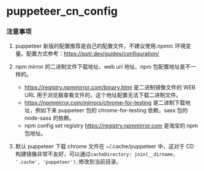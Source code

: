 # puppeteer_cn_config

### 注意事项
1. puppeteer 新版的配置推荐是自己的配置文件，不建议使用.npmrc 环境变量。配置方式参考：https://pptr.dev/guides/configuration/
   
2. npm mirror 的二进制文件下载地址、web url 地址、npm 包配置地址是不一样的。
   - https://registry.npmmirror.com/binary.html 是二进制镜像文件的 WEB URL 用于浏览器查看文件的，这个地址配置无法下载二进制文件。
   - https://npmmirror.com/mirrors/chrome-for-testing 是二进制下载地址，例如下来 puppeteer 包的 chrome-for-testing 依赖，sass 包的 node-sass 的依赖。
   - npm config set registry https://registry.npmmirror.com 是淘宝的 npm 包地址。
  
3. 默认 puppeteer 下载 chrome 文件在 ~/.cache/puppeteer 中，这对于 CD 构建镜像非常不友好，可以通过`cacheDirectory: join(__dirname, '.cache', 'puppeteer'),`修改到当前目录。
